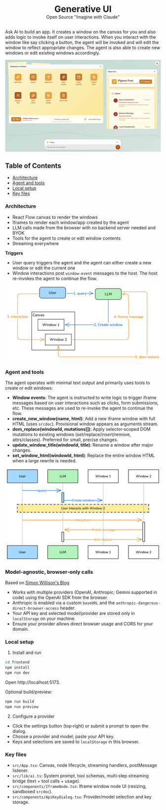 <div align="center">
  <h1 style="margin-bottom: 0;">Generative UI</h1>
  <span>Open Source "Imagine with Claude"</span>
</div>

<br/>

Ask AI to build an app. It creates a window on the canvas for you and also adds logic to invoke itself on user interactions. When you interact with the window like say clicking a button, the agent will be invoked and will edit the window to reflect appropriate changes. The agent is also able to create new windows or edit existing windows accordingly.

![App screenshot](assets/app-screenshot.jpg)

## Table of Contents
* [Architecture](#architecture)
* [Agent and tools](#agent-and-tools)
* [Local setup](#local-setup)
* [Key files](#key-files)


### Architecture
- React Flow canvas to render the windows
- Iframes to render each window/app created by the agent
- LLM calls made from the browser with no backend server needed and BYOK
- Tools for the agent to create or edit window contents
- Streaming everywhere

**Triggers**

- User query triggers the agent and the agent can either create a new window or edit the current one
- Window interactions post `window-event` messages to the host. The host re-invokes the agent to continue the flow.

![Architecture](assets/genui-architecture.png)

### Agent and tools
The agent operates with minimal text output and primarily uses tools to create or edit windows:

- **Window events**: The agent is instructed to write logic to trigger iframe messages based on user interactions such as clicks, form submissions, etc. These messages are used to re-invoke the agent to continue the flow.
- **create_new_window(name, html)**: Add a new iframe window with full HTML (uses `srcdoc`). Provisional window appears as arguments stream.
- **dom_replace(windowId, mutations[])**: Apply selector‑scoped DOM mutations to existing windows (set/replace/insert/remove, attrs/classes). Preferred for small, precise changes.
- **update_window_title(windowId, title)**: Rename a window after major changes.
- **set_window_html(windowId, html)**: Replace the entire window HTML when a large rewrite is needed.

![Flow](assets/genui-flow.png)

### Model‑agnostic, browser‑only calls
Based on [Simon Willison's Blog](https://simonwillison.net/2024/Aug/23/anthropic-dangerous-direct-browser-access/)
- Works with multiple providers (OpenAI, Anthropic; Gemini supported in code) using the OpenAI SDK from the browser.
- Anthropic is enabled via a custom `baseURL` and the `anthropic-dangerous-direct-browser-access` header.
- Your API key and selected model/provider are stored only in `localStorage` on your machine.
- Ensure your provider allows direct browser usage and CORS for your domain.



### Local setup
1) Install and run
```bash
cd frontend
npm install
npm run dev
```
Open http://localhost:5173.

Optional build/preview:
```bash
npm run build
npm run preview
```

2) Configure a provider
- Click the settings button (top‑right) or submit a prompt to open the dialog.
- Choose a provider and model; paste your API key.
- Keys and selections are saved to `localStorage` in this browser.


### Key files
- `src/App.tsx`: Canvas, node lifecycle, streaming handlers, postMessage listener.
- `src/lib/ai.ts`: System prompt, tool schemas, multi‑step streaming bridge (text + tool calls + usage).
- `src/components/IframeNode.tsx`: Iframe window node UI (resizing, sandboxed `srcdoc`).
- `src/components/ApiKeyDialog.tsx`: Provider/model selection and key storage.


